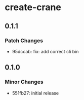 # create-crane

## 0.1.1

### Patch Changes

- 95dccab: fix: add correct cli bin

## 0.1.0

### Minor Changes

- 551fb27: initial release
